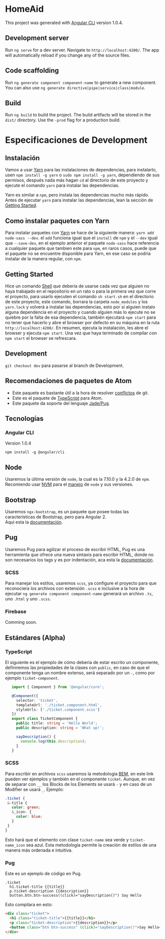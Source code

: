 # HomeAid

This project was generated with [Angular CLI](https://github.com/angular/angular-cli) version 1.0.4.

## Development server

Run `ng serve` for a dev server. Navigate to `http://localhost:4200/`. The app will automatically reload if you change any of the source files.

## Code scaffolding

Run `ng generate component component-name` to generate a new component. You can also use `ng generate directive|pipe|service|class|module`.

## Build

Run `ng build` to build the project. The build artifacts will be stored in the `dist/` directory. Use the `-prod` flag for a production build.

# Especificaciones de Development

## Instalación

Vamos a usar [Yarn](https://yarnpkg.com/en/) para las instalaciones de dependencias,
para instalarlo, usen `npm install -g yarn` o `sudo npm install -g yarn`, dependiendo de sus permisos, después nada más hagan `cd` al directorio de este proyecto y ejecute el comando `yarn` para instalar las dependencias.

Yarn es similar a `npm`, pero instala las dependencias mucho más rápido.  
Antes de ejecutar `yarn` para instalar las dependencias, lean la sección de [Getting Started](https://github.com/greenscript/homeAid#getting-started).

## Como instalar paquetes con Yarn

Para instalar paquetes con [Yarn](https://code.facebook.com/posts/1840075619545360) se hace de la siguiente manera: `yarn add node-sass --dev`.
el `add` funciona igual que el `install` de `npm` y el `--dev` igual que `--save-dev`, en el ejemplo anterior el paquete `node-sass` hace referencia a cualquier paquete que tambien este para `npm`, en raros casos, puede que el paquete no se encuentre disponible para Yarn, en ese caso se podría instalar de la manera regular, con `npm`.

## Getting Started

Hice un comando [Shell](https://en.wikipedia.org/wiki/Shell_%28computing%29) que debería de usarse cada vez que alguien no haya trabajado en el repositorio en un rato o para la primera vez que corre el proyecto,
para usarlo ejecuten el comando `sh start.sh` en el directorio de este proyecto, este comando, borrara la carpeta `node_modules` y los `yarn.lock` y volverá a instalar las dependencias, esto por si alguien instalo alguna dependencia en el proyecto y cuando alguien más lo ejecute no se quiebre por la falta de esa dependencia, también ejecutará `npm start` para no tener que hacerlo y
abre el browser por defecto en su máquina en la ruta `http://localhost:4200/`. En resumen, ejecuta la instalación, les abre el browser y ejecuta `npm start`.
Una vez que haya terminado de compilar con `npm start` el browser se refrescara.

## Development

`git checkout dev` para pasarse al branch de Development.

## Recomendaciones de paquetes de Atom

 * Este paquete es bastante útil a la hora de resolver [conflictos](https://github.com/smashwilson/merge-conflicts) de git.
 * Este es el paquete de [TypeScript](https://github.com/TypeStrong/atom-typescript) para Atom.
 * Este paquete da soporte del lenguaje [Jade/Pug](https://github.com/merrihew/atom-jade).

## Tecnologías

### Angular CLI

Version 1.0.4

`npm install -g @angular/cli`

## Node

Usaremos la última versión de `node`, la cual es la 7.10.0 y la 4.2.0 de `npm`.  
Recomiendo usar [NVM](https://github.com/creationix/nvm#installation) para el [manejo](https://github.com/creationix/nvm#usage) de `node` y sus versiones.

## Bootstrap

Usaremos `ngx-bootstrap`, es un paquete que posee todas las características de Bootstrap, pero para Angular 2.  
Aqui esta la [documentación](http://valor-software.com/ngx-bootstrap/#/).

## Pug

Usaremos Pug para agilizar el proceso de escribir HTML, Pug es una herramienta que ofrece una nueva sintaxis para escribir HTML, donde no son necesarios los tags y es por indentación, aca esta la [documentación](https://pugjs.org/api/getting-started.html).

### SCSS

Para manejar los estilos, usaremos `scss`, ya configure el proyecto para que reconociera los archivos con extensión `.scss` e inclusive a la hora
de ejecutar `ng generate component component-name` generará un archivo `.ts`, uno `.html` y uno `.scss`.

### Firebase

Comming soon.

## Estándares (Alpha)


### TypeScript

El siguiente es el ejemplo de cómo debería de estar escrito un componente, definiremos las propiedades de la clases con `public`, en caso de que el componente tenga un nombre extenso, será separado por un `-`, como por ejemplo `ticket-component`.

```TypeScript
   import { Component } from '@angular/core';

   @Component({
     selector: 'ticket',
     templateUrl: './ticket.component.html',
     styleUrls: ['./ticket.component.scss']
   })
   export class TicketComponent {
     public title: string = 'Hello World';
     public description: string = 'What up!';

     sayDescription() {
       console.log(this.description);
     }
   }
```


### SCSS

Para escribir en archivos `scss` usaremos la metodología [BEM](https://cssguidelin.es/#bem-like-naming), en este link pueden ver ejemplos y también en el componente
`ticket`. Aunque, en vez de separar con `__` los Blocks de los Elements se usará `-` y en caso de un Modifier se usará `_`.
Ejemplo:

```scss
.ticket {
 &-title {
   color: green;
   &_icon: {
     color: blue;
   }
 }
}
```
Esto hará que el elemento con clase `ticket-name` sea verde y `ticket-name_icon` sea azul. Esta metodología permite la creación de estilos de una manera más ordenada e intuitiva.

### Pug

Este es un ejemplo de código en Pug.

```pug
.ticket
  h1.ticket-title {{title}}
  p.ticket-description {{description}}
  button.btn.btn-success((click)="sayDescription()") Say Hello
```
Esto compilara en esto:

```html
<div class="ticket">
  <h1 class="ticket-title">{{title}}</h1>
  <p class="ticket-description">{{description}}</p>
  <button class="btn btn-success" (click)="sayDescription()">Say Hello</button>
</div>
```











<!-- ## Running unit tests

Run `ng test` to execute the unit tests via [Karma](https://karma-runner.github.io). -->

<!-- ## Running end-to-end tests

Run `ng e2e` to execute the end-to-end tests via [Protractor](http://www.protractortest.org/).
Before running the tests make sure you are serving the app via `ng serve`. -->

<!-- ## Further help

To get more help on the Angular CLI use `ng help` or go check out the [Angular CLI README](https://github.com/angular/angular-cli/blob/master/README.md). -->
